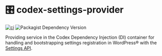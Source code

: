 # 🎛 codex-settings-provider

[![ci](https://github.com/syntatis/codex-settings-provider/actions/workflows/ci.yml/badge.svg)](https://github.com/syntatis/codex-settings-provider/actions/workflows/ci.yml)
![Packagist Dependency Version](https://img.shields.io/packagist/dependency-v/syntatis/codex-settings-provider/php?color=7a86b8)

Providing service in the Codex Dependency Injection (DI) container for handling and bootstrapping settings registration in WordPress® with the [Settings API](https://developer.wordpress.org/plugins/settings/settings-api/).
